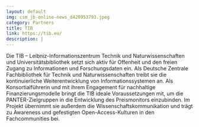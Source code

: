 ```yaml
---
layout: default
img: csm_jb-online-news_d420953793.jpeg
category: Partners
title: TIB
link: https://tib.eu/
description: |
---
```

Die TIB – Leibniz-Informationszentrum Technik und Naturwissenschaften und Universitätsbibliothek setzt sich aktiv für Offenheit und den freien Zugang zu Informationen und Forschungsdaten ein. Als Deutsche Zentrale Fachbibliothek für Technik und Naturwissenschaften treibt sie die kontinuierliche Weiterentwicklung von Informationssystemen an. Als Konsortialführerin und mit ihrem Engagement für nachhaltige Finanzierungsmodelle bringt die TIB ideale Voraussetzungen mit, um die PANTER-Zielgruppen in die Entwicklung des Preismonitors einzubinden. Im Projekt übernimmt sie außerdem die Wissenschaftskommunikation und trägt zu Awareness und gefestigten Open-Access-Kulturen in den Fachcommunities bei.

